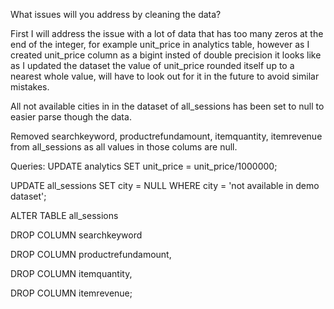 What issues will you address by cleaning the data?

 First I will address the issue with a lot of data that has too many zeros at the end of the integer, for example unit_price in analytics table, however as I created unit_price column as a bigint insted of double precision it looks like as I updated the dataset the value of unit_price rounded itself up to a nearest whole value, will have to look out for it in the future to avoid similar mistakes.
  
  All not available cities in in the dataset of all_sessions has been set to null to easier parse though the data.
  
  Removed searchkeyword, productrefundamount, itemquantity, itemrevenue from all_sessions as all values in those colums are null.



Queries:
UPDATE analytics SET unit_price = unit_price/1000000;


UPDATE  all_sessions SET city = NULL WHERE city = 'not available in demo dataset';


ALTER TABLE all_sessions

DROP COLUMN searchkeyword

DROP COLUMN productrefundamount,

DROP COLUMN itemquantity,

DROP COLUMN itemrevenue;



